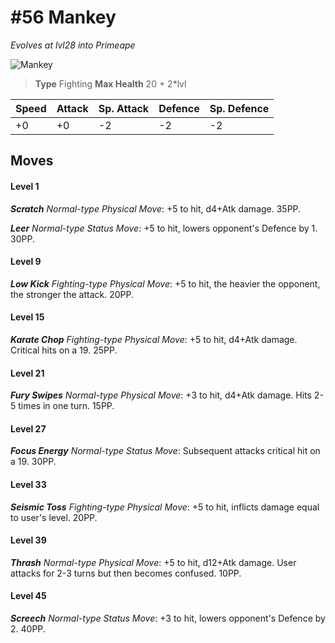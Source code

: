 # #56 Mankey
*Evolves at lvl28 into Primeape*

![Mankey](https://img.pokemondb.net/sprites/home/normal/1x/mankey.png)

> **Type** Fighting
> **Max Health** 20 + 2\*lvl

| Speed | Attack | Sp. Attack | Defence | Sp. Defence |
| ----- | ------ | ---------- | ------- | ----------- |
| +0 | +0 | -2 | -2 | -2 |

## Moves
#### Level 1

***Scratch** Normal-type Physical Move*: +5 to hit, d4+Atk damage.  35PP.

***Leer** Normal-type Status Move*: +5 to hit, lowers opponent's Defence by 1. 30PP.
#### Level 9

***Low Kick** Fighting-type Physical Move*: +5 to hit, the heavier the opponent, the stronger the attack. 20PP.
#### Level 15

***Karate Chop** Fighting-type Physical Move*: +5 to hit, d4+Atk damage. Critical hits on a 19. 25PP.
#### Level 21

***Fury Swipes** Normal-type Physical Move*: +3 to hit, d4+Atk damage. Hits 2-5 times in one turn. 15PP.
#### Level 27

***Focus Energy** Normal-type Status Move*: Subsequent attacks critical hit on a 19. 30PP.
#### Level 33

***Seismic Toss** Fighting-type Physical Move*: +5 to hit, inflicts damage equal to user's level. 20PP.
#### Level 39

***Thrash** Normal-type Physical Move*: +5 to hit, d12+Atk damage. User attacks for 2-3 turns but then becomes confused. 10PP.
#### Level 45

***Screech** Normal-type Status Move*: +3 to hit, lowers opponent's Defence by 2. 40PP.

